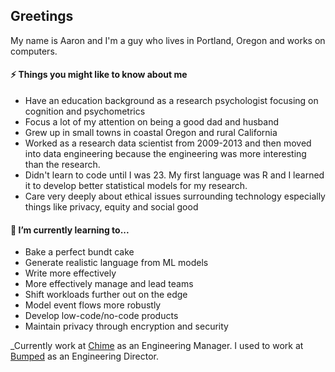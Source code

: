 ## Greetings
My name is Aaron and I'm a guy who lives in Portland, Oregon and works on computers.

#### ⚡ Things you might like to know about me
- Have an education background as a research psychologist focusing on cognition and psychometrics
- Focus a lot of my attention on being a good dad and husband
- Grew up in small towns in coastal Oregon and rural California
- Worked as a research data scientist from 2009-2013 and then moved into data engineering because the engineering was more interesting than the research.
- Didn't learn to code until I was 23.  My first language was R and I learned it to develop better statistical models for my research.
- Care very deeply about ethical issues surrounding technology especially things like privacy, equity and social good

#### 🌱 I’m currently learning to...
- Bake a perfect bundt cake
- Generate realistic language from ML models
- Write more effectively
- More effectively manage and lead teams
- Shift workloads further out on the edge
- Model event flows more robustly
- Develop low-code/no-code products
- Maintain privacy through encryption and security

_Currently work at [Chime](https://chime.com) as an Engineering Manager.  I used to work at [Bumped](https://bumped.com) as an Engineering Director. 
